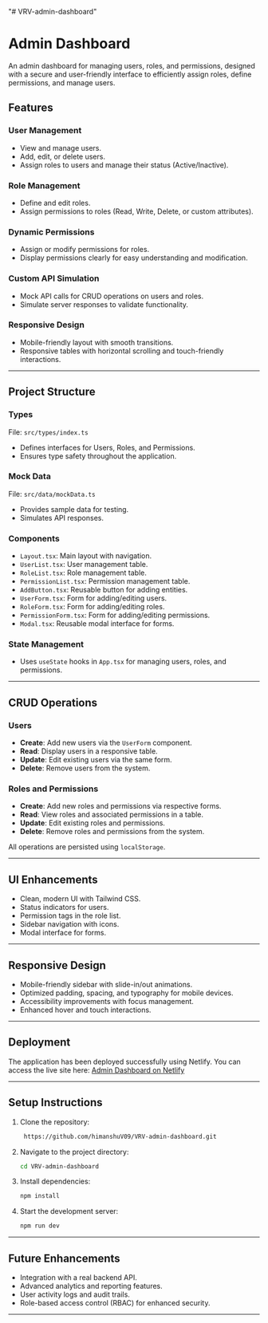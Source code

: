 "# VRV-admin-dashboard" 
# Admin Dashboard

An admin dashboard for managing users, roles, and permissions, designed with a secure and user-friendly interface to efficiently assign roles, define permissions, and manage users.

## Features

### User Management
- View and manage users.
- Add, edit, or delete users.
- Assign roles to users and manage their status (Active/Inactive).

### Role Management
- Define and edit roles.
- Assign permissions to roles (Read, Write, Delete, or custom attributes).

### Dynamic Permissions
- Assign or modify permissions for roles.
- Display permissions clearly for easy understanding and modification.

### Custom API Simulation
- Mock API calls for CRUD operations on users and roles.
- Simulate server responses to validate functionality.

### Responsive Design
- Mobile-friendly layout with smooth transitions.
- Responsive tables with horizontal scrolling and touch-friendly interactions.

---

## Project Structure

### Types
File: `src/types/index.ts`
- Defines interfaces for Users, Roles, and Permissions.
- Ensures type safety throughout the application.

### Mock Data
File: `src/data/mockData.ts`
- Provides sample data for testing.
- Simulates API responses.

### Components
- `Layout.tsx`: Main layout with navigation.
- `UserList.tsx`: User management table.
- `RoleList.tsx`: Role management table.
- `PermissionList.tsx`: Permission management table.
- `AddButton.tsx`: Reusable button for adding entities.
- `UserForm.tsx`: Form for adding/editing users.
- `RoleForm.tsx`: Form for adding/editing roles.
- `PermissionForm.tsx`: Form for adding/editing permissions.
- `Modal.tsx`: Reusable modal interface for forms.

### State Management
- Uses `useState` hooks in `App.tsx` for managing users, roles, and permissions.

---

## CRUD Operations

### Users
- **Create**: Add new users via the `UserForm` component.
- **Read**: Display users in a responsive table.
- **Update**: Edit existing users via the same form.
- **Delete**: Remove users from the system.

### Roles and Permissions
- **Create**: Add new roles and permissions via respective forms.
- **Read**: View roles and associated permissions in a table.
- **Update**: Edit existing roles and permissions.
- **Delete**: Remove roles and permissions from the system.

All operations are persisted using `localStorage`.

---

## UI Enhancements
- Clean, modern UI with Tailwind CSS.
- Status indicators for users.
- Permission tags in the role list.
- Sidebar navigation with icons.
- Modal interface for forms.

---

## Responsive Design
- Mobile-friendly sidebar with slide-in/out animations.
- Optimized padding, spacing, and typography for mobile devices.
- Accessibility improvements with focus management.
- Enhanced hover and touch interactions.

---

## Deployment

The application has been deployed successfully using Netlify. You can access the live site here:
[Admin Dashboard on Netlify](https://cerulean-paletas-4dafa8.netlify.app)

---

## Setup Instructions

1. Clone the repository:
   ```bash
    https://github.com/himanshuV09/VRV-admin-dashboard.git
   ```
2. Navigate to the project directory:
   ```bash
   cd VRV-admin-dashboard
   ```
3. Install dependencies:
   ```bash
   npm install
   ```
4. Start the development server:
   ```bash
   npm run dev
   ```
---

## Future Enhancements
- Integration with a real backend API.
- Advanced analytics and reporting features.
- User activity logs and audit trails.
- Role-based access control (RBAC) for enhanced security.

---



